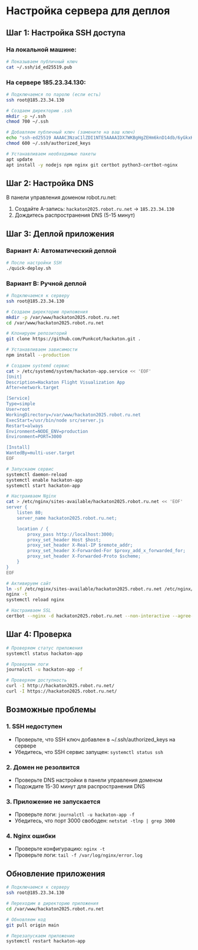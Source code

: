 # Настройка сервера для деплоя

## Шаг 1: Настройка SSH доступа

### На локальной машине:
```bash
# Показываем публичный ключ
cat ~/.ssh/id_ed25519.pub
```

### На сервере 185.23.34.130:
```bash
# Подключаемся по паролю (если есть)
ssh root@185.23.34.130

# Создаем директорию .ssh
mkdir -p ~/.ssh
chmod 700 ~/.ssh

# Добавляем публичный ключ (замените на ваш ключ)
echo "ssh-ed25519 AAAAC3NzaC1lZDI1NTE5AAAAIDX7WKBgHgZEHm6knD14db/6yGkxKM6uvClbdrl5TYKm punkcot@github" >> ~/.ssh/authorized_keys
chmod 600 ~/.ssh/authorized_keys

# Устанавливаем необходимые пакеты
apt update
apt install -y nodejs npm nginx git certbot python3-certbot-nginx
```

## Шаг 2: Настройка DNS

В панели управления доменом robot.ru.net:
1. Создайте A-запись: `hackaton2025.robot.ru.net` → `185.23.34.130`
2. Дождитесь распространения DNS (5-15 минут)

## Шаг 3: Деплой приложения

### Вариант A: Автоматический деплой
```bash
# После настройки SSH
./quick-deploy.sh
```

### Вариант B: Ручной деплой
```bash
# Подключаемся к серверу
ssh root@185.23.34.130

# Создаем директорию приложения
mkdir -p /var/www/hackaton2025.robot.ru.net
cd /var/www/hackaton2025.robot.ru.net

# Клонируем репозиторий
git clone https://github.com/Punkcot/hackaton.git .

# Устанавливаем зависимости
npm install --production

# Создаем systemd сервис
cat > /etc/systemd/system/hackaton-app.service << 'EOF'
[Unit]
Description=Hackaton Flight Visualization App
After=network.target

[Service]
Type=simple
User=root
WorkingDirectory=/var/www/hackaton2025.robot.ru.net
ExecStart=/usr/bin/node src/server.js
Restart=always
Environment=NODE_ENV=production
Environment=PORT=3000

[Install]
WantedBy=multi-user.target
EOF

# Запускаем сервис
systemctl daemon-reload
systemctl enable hackaton-app
systemctl start hackaton-app

# Настраиваем Nginx
cat > /etc/nginx/sites-available/hackaton2025.robot.ru.net << 'EOF'
server {
    listen 80;
    server_name hackaton2025.robot.ru.net;

    location / {
        proxy_pass http://localhost:3000;
        proxy_set_header Host $host;
        proxy_set_header X-Real-IP $remote_addr;
        proxy_set_header X-Forwarded-For $proxy_add_x_forwarded_for;
        proxy_set_header X-Forwarded-Proto $scheme;
    }
}
EOF

# Активируем сайт
ln -sf /etc/nginx/sites-available/hackaton2025.robot.ru.net /etc/nginx/sites-enabled/
nginx -t
systemctl reload nginx

# Настраиваем SSL
certbot --nginx -d hackaton2025.robot.ru.net --non-interactive --agree-tos --email admin@robot.ru.net
```

## Шаг 4: Проверка

```bash
# Проверяем статус приложения
systemctl status hackaton-app

# Проверяем логи
journalctl -u hackaton-app -f

# Проверяем доступность
curl -I http://hackaton2025.robot.ru.net/
curl -I https://hackaton2025.robot.ru.net/
```

## Возможные проблемы

### 1. SSH недоступен
- Проверьте, что SSH ключ добавлен в ~/.ssh/authorized_keys на сервере
- Убедитесь, что SSH сервис запущен: `systemctl status ssh`

### 2. Домен не резолвится
- Проверьте DNS настройки в панели управления доменом
- Подождите 15-30 минут для распространения DNS

### 3. Приложение не запускается
- Проверьте логи: `journalctl -u hackaton-app -f`
- Убедитесь, что порт 3000 свободен: `netstat -tlnp | grep 3000`

### 4. Nginx ошибки
- Проверьте конфигурацию: `nginx -t`
- Проверьте логи: `tail -f /var/log/nginx/error.log`

## Обновление приложения

```bash
# Подключаемся к серверу
ssh root@185.23.34.130

# Переходим в директорию приложения
cd /var/www/hackaton2025.robot.ru.net

# Обновляем код
git pull origin main

# Перезапускаем приложение
systemctl restart hackaton-app
```

